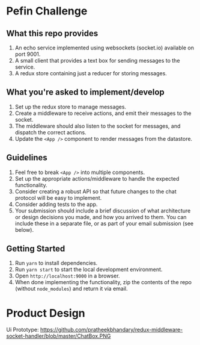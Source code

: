 # Pefin Challenge

## What this repo provides
1. An echo service implemented using websockets (socket.io) available on port 9001.
2. A small client that provides a text box for sending messages to the service.
3. A redux store containing just a reducer for storing messages.

## What you're asked to implement/develop
1. Set up the redux store to manage messages.
2. Create a middleware to receive actions, and emit their messages to the socket.
3. The middleware should also listen to the socket for messages, and dispatch the correct actions.
4. Update the `<App />` component to render messages from the datastore.

## Guidelines
1. Feel free to break `<App />` into multiple components.
2. Set up the appropriate actions/middleware to handle the expected functionality.
3. Consider creating a robust API so that future changes to the chat protocol will be easy to implement.
4. Consider adding tests to the app.
5. Your submission should include a brief discussion of what architecture or design decisions you made, and how you arrived to them. You can include these in a separate file, or as part of your email submission (see below).

## Getting Started
1. Run `yarn` to install dependencies.
2. Run `yarn start` to start the local development environment.
3. Open `http://localhost:9000` in a browser.
4. When done implementing the functionality, zip the contents of the repo (without `node_modules`) and return it via email.


# Product Design
Ui Prototype: https://github.com/pratheekbhandary/redux-middleware-socket-handler/blob/master/ChatBox.PNG
